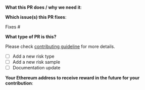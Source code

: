 **What this PR does / why we need it**:

**Which issue(s) this PR fixes**:
<!--optional, in `fixes #<issue number>` format, will close the issue(s) when PR gets merged-->
Fixes #

**What type of PR is this?**

Please check [contributing guideline](https://cryptousersecurity.github.io/token-security-benchmark/contributing/) for more details.
- [ ] Add a new risk type
- [ ] Add a new risk sample
- [ ] Documentation update

**Your Ethereum address to receive reward in the future for your contribution**:
```address

```
